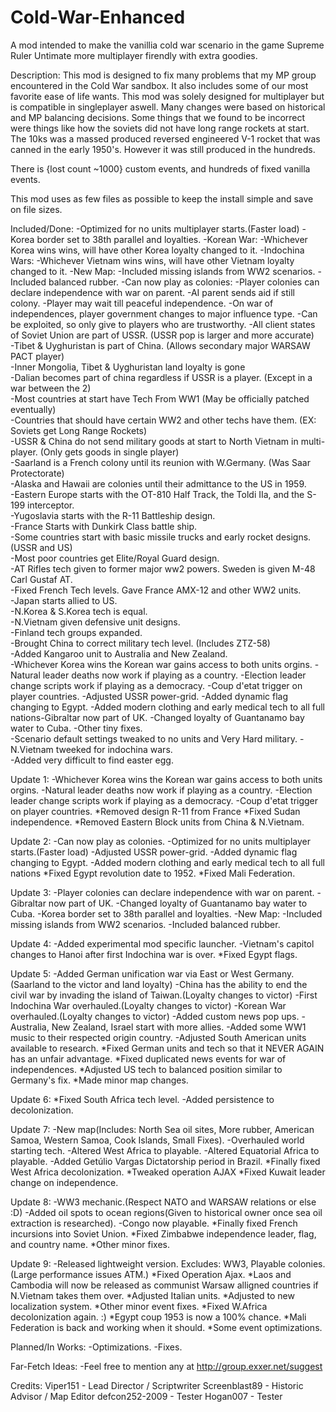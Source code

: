 # Cold-War-Enhanced
A mod intended to make the vanillia cold war scenario in the game Supreme Ruler Untimate more multiplayer firendly with extra goodies.

Description:
This mod is designed to fix many problems that my MP group encountered in the Cold War sandbox. It also includes some of
our most favorite ease of life wants. This mod was solely designed for multiplayer but is compatible in singleplayer
aswell. Many changes were based on historical and MP balancing decisions. Some things that we found to be incorrect were
things like how the soviets did not have long range rockets at start. The 10ks was a massed produced reversed engineered
V-1 rocket that was canned in the early 1950's. However it was still produced in the hundreds.

There is {lost count ~1000} custom events, and hundreds of fixed vanilla events.

This mod uses as few files as possible to keep the install simple and save on file sizes.

Included/Done:
-Optimized for no units multiplayer starts.(Faster load)
-Korea border set to 38th parallel and loyalties.
-Korean War:
	-Whichever Korea wins wins, will have other Korea loyalty changed to it.
-Indochina Wars:
	-Whichever Vietnam wins wins, will have other Vietnam loyalty changed to it.
-New Map:
	-Included missing islands from WW2 scenarios.
	-Included balanced rubber.
-Can now play as colonies:
		-Player colonies can declare independence with war on parent.
		-AI parent sends aid if still colony.
		-Player may wait till peaceful independence.
		-On war of independences, player government changes to major influence type.
		-Can be exploited, so only give to players who are trustworthy.
-All client states of Soviet Union are part of USSR. (USSR pop is larger and more accurate)                                  
-Tibet & Uyghuristan is part of China. (Allows secondary major WARSAW PACT player)                                            
-Inner Mongolia, Tibet & Uyghuristan land loyalty is gone                                                                    
-Dalian becomes part of china regardless if USSR is a player. (Except in a war between the 2)                                
-Most countries at start have Tech From WW1 (May be officially patched eventually)                                         
-Countries that should have certain WW2 and other techs have them. (EX: Soviets get Long Range Rockets)                      
-USSR & China do not send military goods at start to North Vietnam in multi-player. (Only gets goods in single player)      
-Saarland is a French colony until its reunion with W.Germany. (Was Saar Protectorate)                                       
-Alaska and Hawaii are colonies until their admittance to the US in 1959.                                                    
-Eastern Europe starts with the OT-810 Half Track, the Toldi IIa, and the S-199 interceptor.                                 
-Yugoslavia starts with the R-11 Battleship design.                                                                   
-France Starts with Dunkirk Class battle ship.                                                                               
-Some countries start with basic missile trucks and early rocket designs. (USSR and US)                                      
-Most poor countries get Elite/Royal Guard design.                                                                           
-AT Rifles tech given to former major ww2 powers. Sweden is given M-48 Carl Gustaf AT.                                       
-Fixed French Tech levels. Gave France AMX-12 and other WW2 units.                                                           
-Japan starts allied to US.                                                                                                  
-N.Korea & S.Korea tech is equal.                                                                                            
-N.Vietnam given defensive unit designs.                                                                                     
-Finland tech groups expanded.                                                                                               
-Brought China to correct military tech level. (Includes ZTZ-58)                                                             
-Added Kangaroo unit to Australia and New Zealand.           
-Whichever Korea wins the Korean war gains access to both units orgins.
-Natural leader deaths now work if playing as a country.
-Election leader change scripts work if playing as a democracy.
-Coup d'etat trigger on player countries.
-Adjusted USSR power-grid.
-Added dynamic flag changing to Egypt.
-Added modern clothing and early medical tech to all full nations-Gibraltar now part of UK.
-Changed loyalty of Guantanamo bay water to Cuba.
-Other tiny fixes.                                                                                                            
-Scenario default settings tweaked to no units and Very Hard military.
-N.Vietnam tweeked for indochina wars.                                                       
-Added very difficult to find easter egg.                                                                                    


Update 1:
-Whichever Korea wins the Korean war gains access to both units orgins.
-Natural leader deaths now work if playing as a country.
-Election leader change scripts work if playing as a democracy.
-Coup d'etat trigger on player countries. 
*Removed design R-11 from France
*Fixed Sudan independence.
*Removed Eastern Block units from China & N.Vietnam.

Update 2:
-Can now play as colonies. 
-Optimized for no units multiplayer starts.(Faster load)
-Adjusted USSR power-grid.
-Added dynamic flag changing to Egypt.
-Added modern clothing and early medical tech to all full nations
*Fixed Egypt revolution date to 1952.
*Fixed Mali Federation.

Update 3:
-Player colonies can declare independence with war on parent.
-Gibraltar now part of UK.
-Changed loyalty of Guantanamo bay water to Cuba.
-Korea border set to 38th parallel and loyalties.
-New Map:
	-Included missing islands from WW2 scenarios.
	-Included balanced rubber.

Update 4:
-Added experimental mod specific launcher.
-Vietnam's capitol changes to Hanoi after first Indochina war is over.
*Fixed Egypt flags.

Update 5:
-Added German unification war via East or West Germany.(Saarland to the victor and land loyalty) 
-China has the ability to end the civil war by invading the island of Taiwan.(Loyalty changes to victor)
-First Indochina War overhauled.(Loyalty changes to victor)
-Korean War overhauled.(Loyalty changes to victor)
-Added custom news pop ups.
-Australia, New Zealand, Israel start with more allies.
-Added some WW1 music to their respected origin country. 
-Adjusted South American units available to research.
*Fixed German units and tech so that it NEVER AGAIN has an unfair advantage.
*Fixed duplicated news events for war of independences.
*Adjusted US tech to balanced position similar to Germany's fix.
*Made minor map changes.

Update 6:
*Fixed South Africa tech level.
-Added persistence to decolonization.

Update 7:
-New map(Includes: North Sea oil sites, More rubber, American Samoa, Western Samoa, Cook Islands, Small Fixes).
-Overhauled world starting tech.
-Altered West Africa to playable.
-Altered Equatorial Africa to playable.
-Added Getúlio Vargas Dictatorship period in Brazil.
*Finally fixed West Africa decolonization.
*Tweaked operation AJAX
*Fixed Kuwait leader change on independence.

Update 8:
-WW3 mechanic.(Respect NATO and WARSAW relations or else :D)
-Added oil spots to ocean regions(Given to historical owner once sea oil extraction is researched).
-Congo now playable.
*Finally fixed French incursions into Soviet Union.
*Fixed Zimbabwe independence leader, flag, and country name.
*Other minor fixes. 

Update 9:
-Released lightweight version.
	Excludes:
		WW3, Playable colonies.
		(Large performance issues ATM.)
*Fixed Operation Ajax.
*Laos and Cambodia will now be released as communist Warsaw alligned countries if N.Vietnam takes them over.
*Adjusted Italian units.
*Adjusted to new localization system.
*Other minor event fixes.
*Fixed W.Africa decolonization again. :)
*Egypt coup 1953 is now a 100% chance.
*Mali Federation is back and working when it should.
*Some event optimizations.


Planned/In Works:
-Optimizations.
-Fixes.

Far-Fetch Ideas:
-Feel free to mention any at http://group.exxer.net/suggest

Credits:
Viper151       - Lead Director / Scriptwriter
Screenblast89  - Historic Advisor / Map Editor
defcon252-2009 - Tester
Hogan007 - Tester
